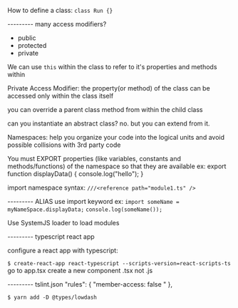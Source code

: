 

How to define a class:
```class Run {}```

---------  many access modifiers?
- public
- protected
- private

We can use ```this``` within the class to refer to it's properties and methods within

Private Access Modifier: the property(or method) of the class can be accessed only within the class itself

you can override a parent class method from within the child class

can you instantiate an abstract class? no. but you can extend from it. 

Namespaces: help you organize your code into the logical units and avoid possible collisions with 3rd party code

You must EXPORT properties (like variables, constants and methods/functions) of the namespace so that they are available
ex:
    export function displayData() {
      console.log("hello");
    }

import namespace syntax:
```///<reference path="module1.ts" />```


--------- ALIAS
use import keyword
ex:
```import someName = myNameSpace.displayData;```
```console.log(someName());```

Use SystemJS loader to load modules


--------- typescript react app

configure a react app with typescript:

```$ create-react-app react-typescript --scripts-version=react-scripts-ts```
go to app.tsx
create a new component .tsx not .js



--------- tslint.json
"rules": {
  "member-access: false "
},

```$ yarn add -D @types/lowdash```






